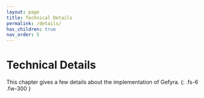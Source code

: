 ```yaml
---
layout: page
title: Technical Details
permalink: /details/
has_children: true
nav_order: 5
---
```

# Technical Details
This chapter gives a few details about the implementation of Gefyra.
{: .fs-6 .fw-300 }